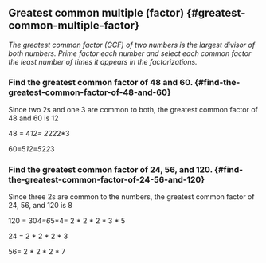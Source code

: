 ## Greatest common multiple (factor) {#greatest-common-multiple-factor}

_The greatest common factor (GCF) of two numbers is the largest divisor of both numbers. Prime factor each number and select each common factor the least number of times it appears in the factorizations._

### Find the greatest common factor of 48 and 60. {#find-the-greatest-common-factor-of-48-and-60}

Since two 2s and one 3 are common to both, the greatest common factor of 48 and 60 is 12

48 = 4*12= 2*2*2*2*3

60=5*12=5*2*2*3

### Find the greatest common factor of 24, 56, and 120. {#find-the-greatest-common-factor-of-24-56-and-120}

Since three 2s are common to the numbers, the greatest common factor of 24, 56, and 120 is 8

120 = 30*4=6*5*4= 2 * 2 * 2 * 3 * 5

24 = 2 * 2 * 2 * 3

56= 2 * 2 * 2 * 7